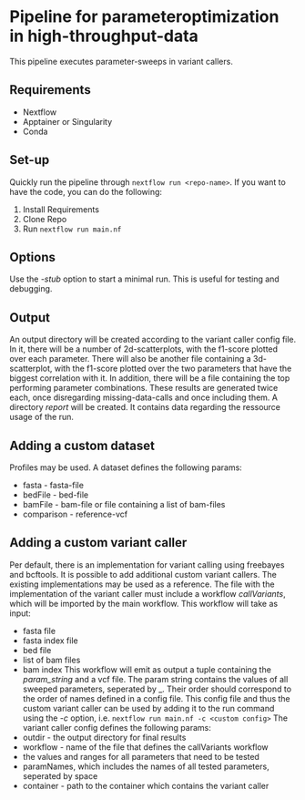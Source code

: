 # Pipeline for parameteroptimization in high-throughput-data
This pipeline executes parameter-sweeps in variant callers.

## Requirements
- Nextflow
- Apptainer or Singularity
- Conda

## Set-up
Quickly run the pipeline through ```nextflow run <repo-name>```.
If you want to have the code, you can do the following:
1. Install Requirements
2. Clone Repo
3. Run ```nextflow run main.nf```

## Options
Use the *-stub* option to start a minimal run. This is useful for testing and debugging.

## Output
An output directory will be created according to the variant caller config file. In it, there will be a number of 2d-scatterplots, with the f1-score plotted over each parameter. There will also be another file containing a 3d-scatterplot, with the f1-score plotted over the two parameters that have the biggest correlation with it.
In addition, there will be a file containing the top performing parameter combinations.
These results are generated twice each, once disregarding missing-data-calls and once including them.
A directory _report_ will be created. It contains data regarding the ressource usage of the run.

## Adding a custom dataset
Profiles may be used. A dataset defines the following params:
- fasta - fasta-file
- bedFile - bed-file
- bamFile - bam-file or file containing a list of bam-files
- comparison - reference-vcf

## Adding a custom variant caller
Per default, there is an implementation for variant calling using freebayes and bcftools. It is possible to add additional custom variant callers.
The existing implementations may be used as a reference.
The file with the implementation of the variant caller must include a workflow _callVariants_, which will be imported by the main workflow.
This workflow will take as input:
- fasta file
- fasta index file
- bed file
- list of bam files
- bam index
This workflow will emit as output a tuple containing the *param_string* and a vcf file.
The param string contains the values of all sweeped parameters, seperated by \_. Their order should correspond to the order of names defined in a config file.
This config file and thus the custom variant caller can be used by adding it to the run command using the *-c* option, i.e.
```nextflow run main.nf -c <custom config>```
The variant caller config defines the following params:
- outdir - the output directory for final results
- workflow - name of the file that defines the callVariants workflow
- the values and ranges for all parameters that need to be tested
- paramNames, which includes the names of all tested parameters, seperated by space
- container - path to the container which contains the variant caller
